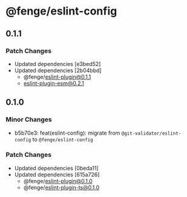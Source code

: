 # @fenge/eslint-config

## 0.1.1

### Patch Changes

- Updated dependencies [e3bed52]
- Updated dependencies [2b04bbd]
  - @fenge/eslint-plugin@0.1.1
  - eslint-plugin-esm@0.2.1

## 0.1.0

### Minor Changes

- b5b70e3: feat(eslint-config): migrate from `@git-validator/eslint-config` to `@fenge/eslint-config`

### Patch Changes

- Updated dependencies [0beda11]
- Updated dependencies [615a726]
  - @fenge/eslint-plugin@0.1.0
  - @fenge/eslint-plugin-ts@0.1.0
